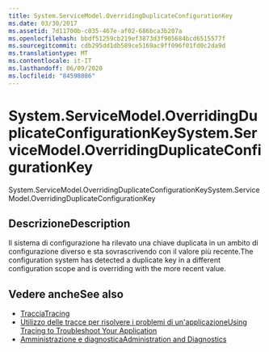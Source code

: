```yaml
---
title: System.ServiceModel.OverridingDuplicateConfigurationKey
ms.date: 03/30/2017
ms.assetid: 7d11700b-c035-467e-af02-686bca3b207a
ms.openlocfilehash: bbdf51259cb219ef3873d3f905684bcd6515577f
ms.sourcegitcommit: cdb295dd1db589ce5169ac9ff096f01fd0c2da9d
ms.translationtype: MT
ms.contentlocale: it-IT
ms.lasthandoff: 06/09/2020
ms.locfileid: "84598086"
---
```

# <a name="systemservicemodeloverridingduplicateconfigurationkey"></a><span data-ttu-id="eb8b5-102">System.ServiceModel.OverridingDuplicateConfigurationKey</span><span class="sxs-lookup"><span data-stu-id="eb8b5-102">System.ServiceModel.OverridingDuplicateConfigurationKey</span></span>
<span data-ttu-id="eb8b5-103">System.ServiceModel.OverridingDuplicateConfigurationKey</span><span class="sxs-lookup"><span data-stu-id="eb8b5-103">System.ServiceModel.OverridingDuplicateConfigurationKey</span></span>  
  
## <a name="description"></a><span data-ttu-id="eb8b5-104">Descrizione</span><span class="sxs-lookup"><span data-stu-id="eb8b5-104">Description</span></span>  
 <span data-ttu-id="eb8b5-105">Il sistema di configurazione ha rilevato una chiave duplicata in un ambito di configurazione diverso e sta sovrascrivendo con il valore più recente.</span><span class="sxs-lookup"><span data-stu-id="eb8b5-105">The configuration system has detected a duplicate key in a different configuration scope and is overriding with the more recent value.</span></span>  
  
## <a name="see-also"></a><span data-ttu-id="eb8b5-106">Vedere anche</span><span class="sxs-lookup"><span data-stu-id="eb8b5-106">See also</span></span>

- [<span data-ttu-id="eb8b5-107">Traccia</span><span class="sxs-lookup"><span data-stu-id="eb8b5-107">Tracing</span></span>](index.md)
- [<span data-ttu-id="eb8b5-108">Utilizzo delle tracce per risolvere i problemi di un'applicazione</span><span class="sxs-lookup"><span data-stu-id="eb8b5-108">Using Tracing to Troubleshoot Your Application</span></span>](using-tracing-to-troubleshoot-your-application.md)
- [<span data-ttu-id="eb8b5-109">Amministrazione e diagnostica</span><span class="sxs-lookup"><span data-stu-id="eb8b5-109">Administration and Diagnostics</span></span>](../index.md)
